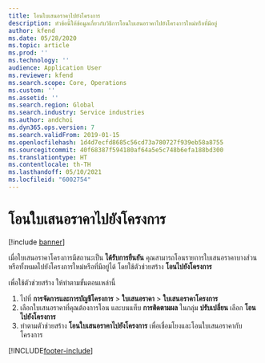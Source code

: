 ```yaml
---
title: โอนใบเสนอราคาไปยังโครงการ
description: หัวข้อนี้ให้ข้อมูลเกี่ยวกับวิธีการโอนใบเสนอราคาไปยังโครงการใหม่หรือที่มีอยู่
author: kfend
ms.date: 05/28/2020
ms.topic: article
ms.prod: ''
ms.technology: ''
audience: Application User
ms.reviewer: kfend
ms.search.scope: Core, Operations
ms.custom: ''
ms.assetid: ''
ms.search.region: Global
ms.search.industry: Service industries
ms.author: andchoi
ms.dyn365.ops.version: 7
ms.search.validFrom: 2019-01-15
ms.openlocfilehash: 1d4d7ecfd8685c56cd73a780727f939eb58a8755
ms.sourcegitcommit: 40f68387f594180af64a5e5c748b6efa188bd300
ms.translationtype: HT
ms.contentlocale: th-TH
ms.lasthandoff: 05/10/2021
ms.locfileid: "6002754"
---
```

# <a name="transfer-a-quotation-to-a-project"></a>โอนใบเสนอราคาไปยังโครงการ

[!include [banner](../includes/banner.md)]

เมื่อใบเสนอราคาโครงการมีสถานะเป็น **ได้รับการยืนยัน** คุณสามารถโอนรายการใบเสนอราคาบางส่วนหรือทั้งหมดไปยังโครงการใหม่หรือที่มีอยู่ได้ โดยใช้ตัวช่วยสร้าง **โอนไปยังโครงการ** 

เพื่อใช้ตัวช่วยสร้าง ให้ทำตามขั้นตอนเหล่านี้

1. ไปที่ **การจัดการและการบัญชีโครงการ** > **ใบเสนอราคา** > **ใบเสนอราคาโครงการ**
2. เลือกใบเสนอราคาที่คุณต้องการโอน และบนแท็บ **การติดตามผล** ในกลุ่ม **ปรับเปลี่ยน** เลือก **โอนไปยังโครงการ**
3. ทำตามตัวช่วยสร้าง **โอนใบเสนอราคาไปยังโครงการ**  เพื่อเชื่อมโยงและโอนใบเสนอราคากับโครงการ


[!INCLUDE[footer-include](../includes/footer-banner.md)]